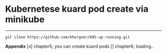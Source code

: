 # Kubernetese kuard pod create via minikube

------------------------------------------------------------------------
```
git clone https://github.com/khergner/K8S-up-running.git
```

**Appendix**
[x] chapter5; you can create kuard pods
[] chapter6; loading..
